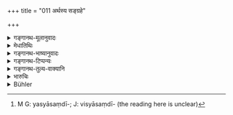 +++
title = "011 अर्थस्य सङ्ग्रहे"

+++

<details><summary>गङ्गानथ-मूलानुवादः</summary>

He shall employ her in the accumulation and disbursement of wealth, as also in cleanliness, in religious acts, in the cooking of food and in taking care of the household furniture.—(11)
</details>

<details><summary>मेधातिथिः</summary>

[^३४]:
     M G DK: cekṣaṇe

**अर्थो** धनम् । तस्य **संग्रहः** संख्यादिना परिच्छिद्य रक्षार्थम् वेश्मनि निधानं रज्ज्वायसबन्धादिना संयम्य स्थापनं मुद्राङ्कम् इत्येवमादि । **व्ययो** विसर्गस् तस्यैव- इदम् एतावद् भक्तार्थम् इदं च सूपार्थम् एतावच् छाकार्थम् इति । **शौचं** दर्विपिठरादिशुद्धिर् भूमिलेपनादिश् च । **धर्म** आचमनोदकतर्पणादिदानं स्त्रीवासगृहकादौ बलिकुसुमविकारैर् देवार्चनम् । **अन्नपक्तिः** प्रसिद्धा । **पारिणाह्यं** यत् स्याद् आसन्दीखट्वादि[^३५] । तत्प्रत्यवेक्षणे नियोक्तव्या ॥ ९.११ ॥


[^३५]:
     M G: yasyāsaṃdī-; J: visyāsaṃdī- (the reading here is unclear)
</details>

<details><summary>गङ्गानथ-भाष्यानुवादः</summary>

‘*Wealth*’—riches.

‘*Accumulation*’—Counting and storing in the house; tying up with ropes eta., and keeping in a safe place, dealing them and so forth.

‘*Disbursement*’—Expenditure of the wealth: so much for rice, so much for curry, so much for vegetables, and so forth.

‘*Cleanliness*’—Cleaning of utensils and ladles and washing the floor etc., etc.

‘*Religious acts*’—rinsing the mouth, offering oblations of water and other things, and the worshipping of deities with flowers and offerings, in the women’s apartments.

‘*Cooking of food*’—well known.

‘*Taking care of the household furniture*’—Such as stools and couches.

In all this the husband shall employ his wife.—(11)
</details>

<details><summary>गङ्गानथ-टिप्पन्यः</summary>

This verse is quoted in *Vivādaratnākara* (p. 416), which explains
‘*pāriṇāhyasya*’ as ‘ear-rings, bracelets, and so forth’;—in
*Parāśaramādhava* (Vyavahāra, p. 323);—in *Smṛtitattva* (II, p. 147),
which explains ‘*pāriṇāyya*’ (which is its reading for ‘*pāriṇāhya*’) as
‘bed-stead and other household furniture’;—and in *Madanapārijāta* (p.
191).
</details>

<details><summary>गङ्गानथ-तुल्य-वाक्यानि</summary>

*Śukranīti* (4.4.12-32).—‘She should get up before her husband and
purify her body, then raise the beddings and clean the house by sweeping
and washing...... should then cleanse the vessels used in sacrifices and
keep them at the proper places; empty out the vessels and fill them with
water; should wash the cooking utensils, cleanse the hearth and place
therein fire with fuel;—should scrutinise the vessels to be used and the
various articles of food...... She should then dress and cook the food,
inform her husband and feed those who have to be fed with the offerings
made to gods and Pitṛs;—again in the evening, as in the morning, she
should clean the house, cook the food and feed her husband and the
servants.’

*Bṛhaspati* (24.4).—‘Employing the woman in looking after income and
expenditure, in the preparation of food, in looking after household
furniture, in purifications and in the care of the fires, is declared to
he the best way of guarding her.’

*Yajñavalkya* (1.83).—‘Keeping the household articles in order, expert
in work, happy, averse to expensive ways, devoted to her husband, she
shall how to the feet of her parents-in-law.’

*Viṣṇu* (25.1 *et seq*.).—‘The duties of a woman are to keep household
articles in good array, to maintain saving habits, to be careful with
her domestic utensils,’
</details>

<details><summary>भारुचिः</summary>

पारीणह्यम् आसनशयनोपधानास्त्रणादि "पत्नी हि पारीणह्यस्येशे" इति श्रुतेः ॥ ९.११ ॥
</details>

<details><summary>Bühler</summary>

011	Let the (husband) employ his (wife) in the collection and expenditure of his wealth, in keeping (everything) clean, in (the fulfilment of) religious duties, in the preparation of his food, and in looking after the household utensils.
</details>
